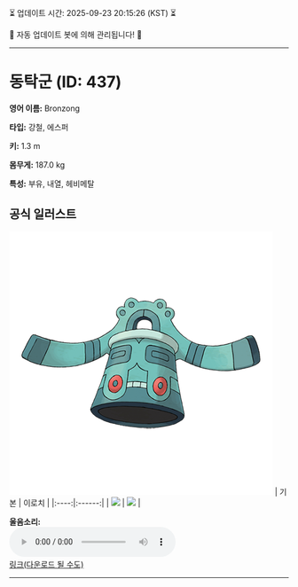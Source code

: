 
⏳ 업데이트 시간: 2025-09-23 20:15:26 (KST) ⏳

🤖 자동 업데이트 봇에 의해 관리됩니다! 🤖

---

# 동탁군 (ID: 437)
**영어 이름:** Bronzong

**타입:** 강철, 에스퍼

**키:** 1.3 m

**몸무게:** 187.0 kg

**특성:** 부유, 내열, 헤비메탈

## 공식 일러스트
![](https://raw.githubusercontent.com/PokeAPI/sprites/master/sprites/pokemon/other/official-artwork/437.png)
| 기본 | 이로치 |
|:----:|:------:|
| <img src="http://play.pokemonshowdown.com/sprites/ani/bronzong.gif" width="200"> | <img src="http://play.pokemonshowdown.com/sprites/ani-shiny/bronzong.gif" width="200"> |

**울음소리:**<br><audio controls src="https://raw.githubusercontent.com/PokeAPI/cries/main/cries/pokemon/latest/437.ogg"></audio><br> [링크(다운로드 될 수도)](https://raw.githubusercontent.com/PokeAPI/cries/main/cries/pokemon/latest/437.ogg)


---
